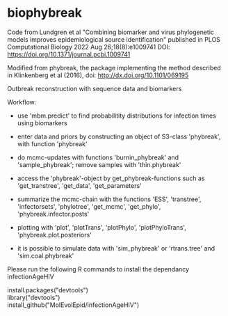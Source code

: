 # biophybreak
Code from Lundgren et al "Combining biomarker and virus phylogenetic models improves epidemiological source identification" published in PLOS Computational Biology 2022 Aug 26;18(8):e1009741 DOI: https://doi.org/10.1371/journal.pcbi.1009741

Modified from phybreak, the package implementing the method described in Klinkenberg et al (2016), doi: http://dx.doi.org/10.1101/069195

Outbreak reconstruction with sequence data and biomarkers

Workflow:

* use 'mbm.predict' to find probabilitity distributions for infection times using biomarkers

* enter data and priors by constructing an object of S3-class 'phybreak', with function 'phybreak'

* do mcmc-updates with functions 'burnin_phybreak' and 'sample_phybreak'; remove samples with 'thin.phybreak'

* access the 'phybreak'-object by get_phybreak-functions such as 'get_transtree', 'get_data', 'get_parameters'

* summarize the mcmc-chain with the functions 'ESS', 'transtree', 'infectorsets', 'phylotree', 'get_mcmc', 'get_phylo', 
  'phybreak.infector.posts'

* plotting with 'plot', 'plotTrans', 'plotPhylo', 'plotPhyloTrans', 'phybreak.plot.posteriors'


* it is possible to simulate data with 'sim_phybreak' or 'rtrans.tree' and 'sim.coal.phybreak'

Please run the following R commands to install the dependancy infectionAgeHIV

install.packages("devtools")  
library("devtools")  
install_github("MolEvolEpid/infectionAgeHIV")  
